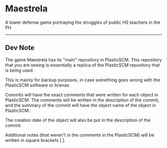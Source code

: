 # Maestrela
 A tower defense game portraying the struggles of public HS teachers in the PH

---

## Dev Note
The game Maestrela has its "main" repository in PlasticSCM. This repository that
you are seeing is essentially a replica of the PlasticSCM repository that is being used.

This is mainly for backup purposes, in case something goes wrong with the 
PlasticSCM software or license.

Commits will have the exact comments that were written for each object in PlasticSCM. 
The comments will be written in the description of the commit, and the summary of the
commit will have the object name of the object in PlasticSCM.

The creation date of the object will also be put in the description of the commit.

Additional notes (that weren't in the comments in the PlasticSCM) will be written in 
square brackets [ ]. 

